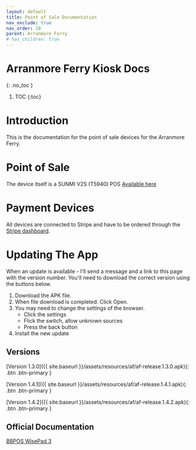 ```yaml
---
layout: default
title: Point of Sale Documentation
nav_exclude: true
nav_order: 20
parent: Arranmore Ferry
# has_children: true
---
```


# Arranmore Ferry Kiosk Docs
{: .no_toc }

1. TOC
{:toc}

# Introduction

This is the documentation for the point of sale devices for the Arranmore Ferry.

# Point of Sale

The device itself is a SUNMI V2S (T5940) POS
[Available here](https://androidepos.co.uk/product/sunmi-v2s-t5940-handheld-pos-terminal-p06060017-gms-4g-3gb-ram/)

# Payment Devices

All devices are connected to Stripe and have to be ordered through the [Stripe dashboard](https://dashboard.stripe.com/terminal/shop/thsku_JAFoSBKsmkjGw0). 

# Updating The App

When an update is available - I'll send a message and a link to this page with the version number. You'll need to download the correct version using the buttons below.

1. Download the APK file.
2. When file download is completed. Click Open.
3. You may need to change the settings of the browser.
    - Click the settings
    - Flick the switch, allow unknown sources
    - Press the back button
4. Install the new update


## Versions

[Version 1.3.0]({{ site.baseurl }}/assets/resources/af/af-release.1.3.0.apk){: .btn .btn-primary }

[Version 1.4.1]({{ site.baseurl }}/assets/resources/af/af-release.1.4.1.apk){: .btn .btn-primary }

[Version 1.4.2]({{ site.baseurl }}/assets/resources/af/af-release.1.4.2.apk){: .btn .btn-primary }

## Official Documentation

[BBPOS WisePad 3](https://stripe.com/docs/terminal/readers/bbpos-wisepad3)
